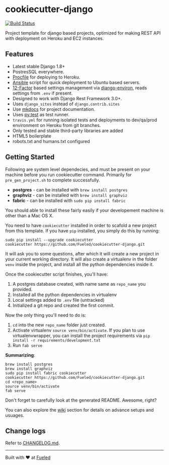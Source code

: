 cookiecutter-django
====================

[![Build Status](https://magnum.travis-ci.com/Fueled/cookiecutter-django.svg?token=ZbPpaKxeSEJQvwCqUqaJ&branch=master)](https://magnum.travis-ci.com/Fueled/cookiecutter-django)

Project template for django based projects, optimized for making REST API with deployment on Heroku and EC2 instances.

## Features

- Latest stable Django 1.8+
- PostresSQL everywhere.
- [Procfile] for deploying to Heroku.
- [Ansible] script for quick deployment to Ubuntu based servers.
- [12-Factor][12factor] based settings management via [django-environ], reads settings from `.env` if present.
- Designed to work with Django Rest Framework 3.0+.
- Uses `django_sites` instead of `django.contrib.sites`
- Use [mkdocs] for project documentation.
- Uses [py.test] as test runner.
- `travis.yml` for running isolated tests and deployments to dev/qa/prod environment on Heroku from git branches.
- Only tested and stable third-party libraries are added
- HTML5 boilerplate
- robots.txt and humans.txt configured

[mkdocs]: http://www.mkdocs.org/
[12factor]: http://12factor.net
[py.test]: http://pytest.org/
[Procfile]: https://devcenter.heroku.com/articles/procfile
[django-environ]: https://github.com/joke2k/django-environ
[Ansible]: http://docs.ansible.com/index.html

## Getting Started

Following are system level dependecies, and must be present on your machine before you run cookiecutter command. Primarily for `pre_gen_project.sh` to complete successfully.

- **postgres** - can be installed with `brew install postgres`
- **graphviz** - can be installed with `brew install graphviz`
- **fabric** - can be installed with `sudo pip install fabric`

You should able to install these fairly easily if your developement machine is other than a Mac OS X.

You need to have `cookiecutter` installed in order to scafold a new project from this template. If you have `pip` installed, you simply do this by running:

```
sudo pip install --upgrade cookiecutter
cookiecutter https://github.com/Fueled/cookiecutter-django.git
```

It will ask you to some questions, after which it will create a new project in your current working directory. It will also create a virtualenv in the folder `venv` inside the project, and install all the python dependencies inside it.

Once the cookiecutter script finishes, you'll have:

1. A postgres database created, with name same as `repo_name` you provided.
2. Installed all the python dependencies in virtualenv
3. Local settings added to `.env` file (untracked)
4. Initialized a git repo and created the first commit.

Now the only thing you'll need to do is:

1. `cd` into the new `repo_name` folder just created.
2. Activate virtualenv `source venv/bin/activate`. If you plan to use virtualenvwrapper, you can install the project requirements via `pip install -r requirements/development.txt`
3. Run `fab serve`

__Summarizing__:

```
brew install postgres
brew install graphviz
sudo pip install fabric cookiecutter
cookiecutter https://github.com/Fueled/cookiecutter-django.git
cd <repo_name>
source venv/bin/activate
fab serve
```

Don't forget to carefully look at the generated README. Awesome, right?

You can also explore the [wiki] section for details on advance setups and usuages.

## Change logs

Refer to [CHANGELOG.md](CHANGELOG.md).

--------

Built with ♥ at [Fueled](http://fueled.com)

[wiki]: https://github.com/Fueled/cookiecutter-django/wiki
